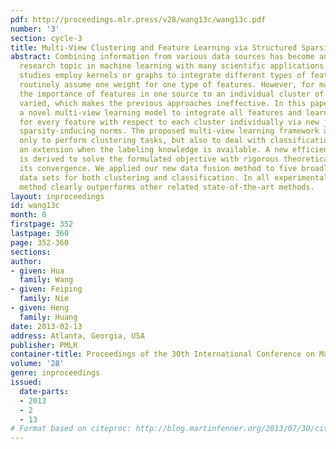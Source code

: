 ```yaml
---
pdf: http://proceedings.mlr.press/v28/wang13c/wang13c.pdf
number: '3'
section: cycle-3
title: Multi-View Clustering and Feature Learning via Structured Sparsity
abstract: Combining information from various data sources has become an important
  research topic in machine learning with many scientific applications. Most previous
  studies employ kernels or graphs to integrate different types of features, which
  routinely assume one weight for one type of features. However, for many problems,
  the importance of features in one source to an individual cluster of data can be
  varied, which makes the previous approaches ineffective. In this paper, we propose
  a novel multi-view learning model to integrate all features and learn the weight
  for every feature with respect to each cluster individually via new joint structured
  sparsity-inducing norms. The proposed multi-view learning framework allows us not
  only to perform clustering tasks, but also to deal with classification tasks by
  an extension when the labeling knowledge is available. A new efficient algorithm
  is derived to solve the formulated objective with rigorous theoretical proof on
  its convergence. We applied our new data fusion method to five broadly used multi-view
  data sets for both clustering and classification. In all experimental results, our
  method clearly outperforms other related state-of-the-art methods.
layout: inproceedings
id: wang13c
month: 0
firstpage: 352
lastpage: 360
page: 352-360
sections: 
author:
- given: Hua
  family: Wang
- given: Feiping
  family: Nie
- given: Heng
  family: Huang
date: 2013-02-13
address: Atlanta, Georgia, USA
publisher: PMLR
container-title: Proceedings of the 30th International Conference on Machine Learning
volume: '28'
genre: inproceedings
issued:
  date-parts:
  - 2013
  - 2
  - 13
# Format based on citeproc: http://blog.martinfenner.org/2013/07/30/citeproc-yaml-for-bibliographies/
---
```

